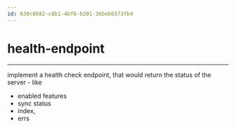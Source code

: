 ```yaml
---
id: 630c8682-c8b1-4bf6-b201-36beb6573fb4
---
```


# health-endpoint

<rat graph depth=1 />

---

implement a health check endpoint, that would return the status of the server -
like

- enabled features
- sync status
- index,
- errs
